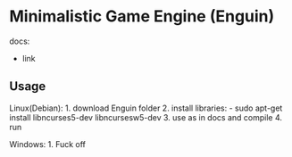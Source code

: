 # Minimalistic Game Engine (Enguin)
docs:
- link
## Usage
Linux(Debian):
	1. download Enguin folder
	2. install libraries:
		- sudo apt-get install libncurses5-dev libncursesw5-dev
	3. use as in docs and compile
	4. run

Windows:
	1. Fuck off
